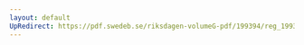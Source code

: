 ```yaml
---
layout: default
UpRedirect: https://pdf.swedeb.se/riksdagen-volumeG-pdf/199394/reg_199394/reg_199394_0085.pdf
---
```

